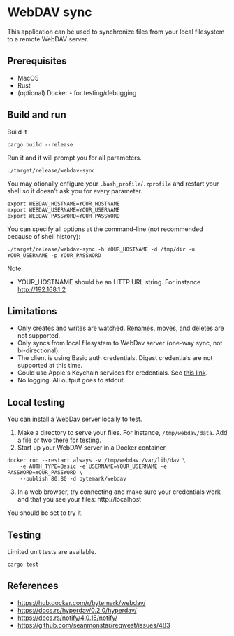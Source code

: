 # WebDAV sync

This application can be used to synchronize files from your local filesystem to a remote WebDAV server.

## Prerequisites

* MacOS
* Rust
* (optional) Docker - for testing/debugging

## Build and run

Build it

```
cargo build --release
```

Run it and it will prompt you for all parameters.

```
./target/release/webdav-sync 
```

You may otionally cnfigure your `.bash_profile`/`.zprofile` and restart your shell so it doesn't ask you for every parameter.

```
export WEBDAV_HOSTNAME=YOUR_HOSTNAME
export WEBDAV_USERNAME=YOUR_USERNAME
export WEBDAV_PASSWORD=YOUR_PASSWORD
```

You can specify all options at the command-line (not recommended because of shell history):

```
./target/release/webdav-sync -h YOUR_HOSTNAME -d /tmp/dir -u YOUR_USERNAME -p YOUR_PASSWORD 
```

Note:
* YOUR_HOSTNAME should be an HTTP URL string. For instance http://192.168.1.2

## Limitations

* Only creates and writes are watched. Renames, moves, and deletes are not supported.
* Only syncs from local filesystem to WebDav server (one-way sync, not bi-directional).
* The client is using Basic auth credentials. Digest credentials are not supported at this time.
* Could use Apple's Keychain services for credentials. See [this link](https://crates.io/crates/keychain-services).
* No logging. All output goes to stdout.

## Local testing

You can install a WebDav server locally to test.

1. Make a directory to serve your files. For instance, `/tmp/webdav/data`. Add a file or two there for testing.
2. Start up your WebDAV server in a Docker container.
```shell
docker run --restart always -v /tmp/webdav:/var/lib/dav \
    -e AUTH_TYPE=Basic -e USERNAME=YOUR_USERNAME -e PASSWORD=YOUR_PASSWORD \
    --publish 80:80 -d bytemark/webdav
```
3. In a web browser, try connecting and make sure your credentials work and that you see your files: http://localhost

You should be set to try it.

## Testing

Limited unit tests are available.

```
cargo test
```

## References

* https://hub.docker.com/r/bytemark/webdav/
* https://docs.rs/hyperdav/0.2.0/hyperdav/
* https://docs.rs/notify/4.0.15/notify/
* https://github.com/seanmonstar/reqwest/issues/483
